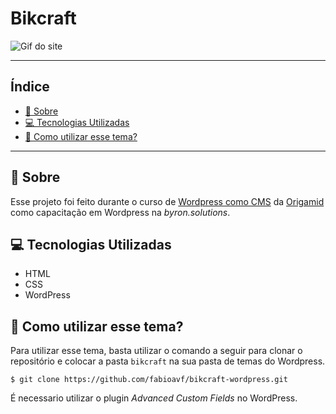 # Bikcraft

![Gif do site](/img/Q55RbiVCj8.gif)

---

## Índice

  - [🧾 Sobre](#-sobre)
  - [💻 Tecnologias Utilizadas](#-tecnologias-utilizadas)
  - [📁 Como utilizar esse tema?](#-como-utilizar-esse-tema)

---

## 🧾 Sobre

Esse projeto foi feito durante o curso de [Wordpress como CMS](http://origamid.com/curso/wordpress-como-cms/) da [Origamid](http://origamid.com/) como capacitação em Wordpress na *byron.solutions*.

## 💻 Tecnologias Utilizadas

- HTML
- CSS
- WordPress

## 📁 Como utilizar esse tema?

Para utilizar esse tema, basta utilizar o comando a seguir para clonar o repositório e colocar a pasta `bikcraft` na sua pasta de temas do Wordpress.

    $ git clone https://github.com/fabioavf/bikcraft-wordpress.git

É necessario utilizar o plugin *Advanced Custom Fields* no WordPress.